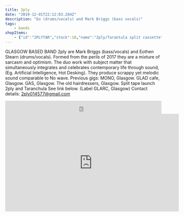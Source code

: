 ```yaml
---
title: 2ply
date: "2019-12-01T22:12:03.284Z"
description: "Eo (drums/vocals) and Mark Briggs (bass vocals)"
tags:
    - bands
shopItems: 
    - {"id":"2PLYTAR","stock":10,"name":"2ply/Tarantula split cassette","price":1000,"image":"glarc.jpg"}
---
```


GLASGOW BASED BAND 2ply are Mark Briggs (bass/vocals) and Eothen Stearn (drums/vocals). Formed from the perils of 2017 they are a mixture of sarcasm and optimism. The duo work with subject matter that simultaneously integrates and celebrates contemporary life through sound, (Eg. Artificial Intelligence, Hot Desking). They produce scrappy yet melodic sound comparable to No wave. Previous gigs: MONO, Glasgow. GLAD cafe, Glasgow. GAS, Glasgow. The old hairdressers, Glasgow. Split tape launch 2ply and Taranchula See link below. (Label GLARC, Glasgow)  Contact details: 2ply014577@gmail.com

<iframe style="border: 0; width: 100%; height: 42px;" src="https://bandcamp.com/EmbeddedPlayer/album=4176276284/size=small/bgcol=ffffff/linkcol=0687f5/transparent=true/" seamless><a href="https://glarc.bandcamp.com/album/split">Split by Tarantula/ 2Ply</a></iframe>

<iframe width="560" height="315" src="https://player.vimeo.com/video/363607550" frameborder="0" allowfullscreen></iframe>